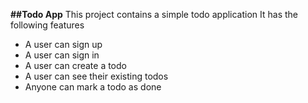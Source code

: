 **##Todo App**
This project contains  a simple todo application
It has the following features
- A user can sign up
- A user can sign in
- A user can create a todo 
- A user can see their existing todos
- Anyone can mark a todo as done